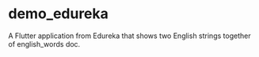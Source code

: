 # demo_edureka
A Flutter application from Edureka that shows two English strings together of english_words doc.
